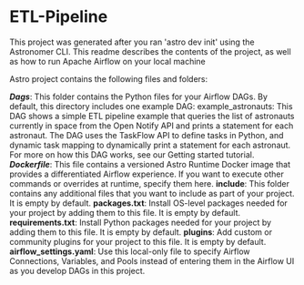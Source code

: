 # ETL-Pipeline
This project was generated after you ran 'astro dev init' using the Astronomer CLI. This readme describes the contents of the project, as well as how to run Apache Airflow on your local machine

Astro project contains the following files and folders:


***Dags***: This folder contains the Python files for your Airflow DAGs. By default, this directory includes one example DAG:
  example_astronauts: This DAG shows a simple ETL pipeline example that queries the list of astronauts currently in space from the Open Notify API and prints a statement for each astronaut. The DAG uses the TaskFlow API to define tasks in 
  Python, and dynamic task mapping to dynamically print a statement for each astronaut. For more on how this DAG works, see our Getting started tutorial.
***Dockerfile***: This file contains a versioned Astro Runtime Docker image that provides a differentiated Airflow experience. If you want to execute other commands or overrides at runtime, specify them here.
**include**: This folder contains any additional files that you want to include as part of your project. It is empty by default.
**packages.txt**: Install OS-level packages needed for your project by adding them to this file. It is empty by default.
**requirements.txt**: Install Python packages needed for your project by adding them to this file. It is empty by default.
**plugins**: Add custom or community plugins for your project to this file. It is empty by default.
**airflow_settings.yaml**: Use this local-only file to specify Airflow Connections, Variables, and Pools instead of entering them in the Airflow UI as you develop DAGs in this project.
